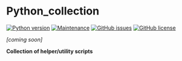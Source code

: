 # Python_collection
[![Python version](https://img.shields.io/badge/Python-3.7-ffd241.svg?logo=python)](https://www.python.org/)
[![Maintenance](https://img.shields.io/badge/Maintained%3F-yes-brightgreen.svg)](https://github.com/marius-joe/Python_collection/graphs/commit-activity)
[![GitHub issues](https://img.shields.io/github/issues/marius-joe/Python_collection.svg)](https://github.com/marius-joe/Python_collection/issues/)
[![GitHub license](https://img.shields.io/github/license/marius-joe/Python_collection.svg)](https://github.com/marius-joe/Python_collection/blob/master/LICENSE)

*[coming soon]*

**Collection of helper/utility scripts**
